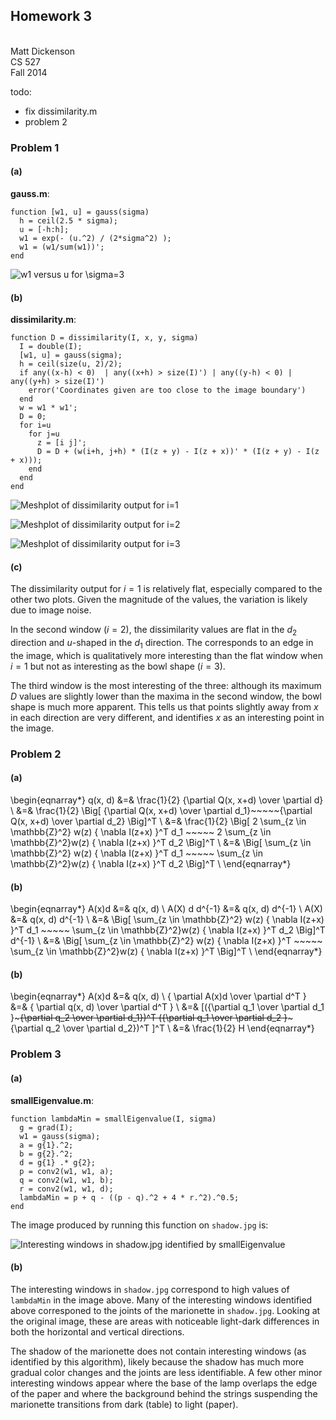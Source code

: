 ## Homework 3
\
Matt Dickenson \
CS 527 \
Fall 2014

todo:
- fix dissimilarity.m
- problem 2

### Problem 1


#### (a)

**gauss.m**:

```
function [w1, u] = gauss(sigma)
  h = ceil(2.5 * sigma);
  u = [-h:h];
  w1 = exp(- (u.^2) / (2*sigma^2) );
  w1 = (w1/sum(w1))';
end
```

![`w1` versus `u` for $\sigma=3$](1a.png)


#### (b)

**dissimilarity.m**:

```
function D = dissimilarity(I, x, y, sigma)
  I = double(I);
  [w1, u] = gauss(sigma);
  h = ceil(size(u, 2)/2);
  if any((x-h) < 0)  | any((x+h) > size(I)') | any((y-h) < 0) | any((y+h) > size(I)')
    error('Coordinates given are too close to the image boundary')
  end
  w = w1 * w1';
  D = 0; 
  for i=u
    for j=u
      z = [i j]';
      D = D + (w(i+h, j+h) * (I(z + y) - I(z + x))' * (I(z + y) - I(z + x)));
    end
  end
end
```

![Meshplot of `dissimilarity` output for $i=1$](1b1.png)

![Meshplot of `dissimilarity` output for $i=2$](1b2.png)

![Meshplot of `dissimilarity` output for $i=3$](1b3.png)

#### (c)

The dissimilarity output for $i=1$ is relatively flat, especially compared to the other two plots. Given the magnitude of the values, the variation is likely due to image noise.

In the second window ($i=2$), the dissimilarity values are flat in the $d_2$ direction and $u$-shaped in the $d_1$ direction. The corresponds to an edge in the image, which is qualitatively more interesting than the flat window when $i=1$ but not as interesting as the bowl shape ($i=3$).

The third window is the most interesting of the three: although its maximum $D$ values are slightly lower than the maxima in the second window, the bowl shape is much more apparent. This tells us that points slightly away from $x$ in each direction are very different, and identifies $x$ as an interesting point in the image.



### Problem 2

#### (a)

\begin{eqnarray*}
q(x, d) &=& \frac{1}{2} {\partial Q(x, x+d) \over \partial d} \\
&=& \frac{1}{2} \Big[ {\partial Q(x, x+d) \over \partial d_1}~~~~~{\partial Q(x, x+d) \over \partial d_2}  \Big]^T \\
&=& \frac{1}{2} \Big[ 2 \sum_{z \in \mathbb{Z}^2} w(z) \{ \nabla I(z+x) \}^T d_1 ~~~~~ 2 \sum_{z \in \mathbb{Z}^2}w(z) \{ \nabla I(z+x) \}^T d_2 \Big]^T \\
&=& \Big[ \sum_{z \in \mathbb{Z}^2} w(z) \{ \nabla I(z+x) \}^T d_1 ~~~~~ \sum_{z \in \mathbb{Z}^2}w(z) \{ \nabla I(z+x) \}^T d_2 \Big]^T \\
\end{eqnarray*}

#### (b)
\begin{eqnarray*}
A(x)d &=& q(x, d) \\
A(X) d d^{-1} &=& q(x, d) d^{-1} \\
A(X) &=& q(x, d) d^{-1} \\
&=& \Big[ \sum_{z \in \mathbb{Z}^2} w(z) \{ \nabla I(z+x) \}^T d_1 ~~~~~ \sum_{z \in \mathbb{Z}^2}w(z) \{ \nabla I(z+x) \}^T d_2 \Big]^T d^{-1} \\
&=& \Big[ \sum_{z \in \mathbb{Z}^2} w(z) \{ \nabla I(z+x) \}^T  ~~~~~ \sum_{z \in \mathbb{Z}^2}w(z) \{ \nabla I(z+x) \}^T  \Big]^T \\
\end{eqnarray*}

#### (b)
\begin{eqnarray*}
A(x)d &=& q(x, d) \\
 { \partial A(x)d \over \partial d^T } &=& { \partial q(x, d) \over \partial d^T } \\
&=& [({\partial q_1 \over \partial d_1 }~~~~~{\partial q_2 \over \partial d_1})^T ({\partial q_1 \over \partial d_2 }~~~~~{\partial q_2 \over \partial d_2})^T ]^T \\
&=& \frac{1}{2} H
\end{eqnarray*}


### Problem 3

#### (a)

**smallEigenvalue.m**:

```
function lambdaMin = smallEigenvalue(I, sigma)
  g = grad(I);
  w1 = gauss(sigma);
  a = g{1}.^2;
  b = g{2}.^2;
  d = g{1} .* g{2};
  p = conv2(w1, w1, a);
  q = conv2(w1, w1, b);
  r = conv2(w1, w1, d);
  lambdaMin = p + q - ((p - q).^2 + 4 * r.^2).^0.5;
end
```

The image produced by running this function on `shadow.jpg` is:

![Interesting windows in `shadow.jpg` identified by `smallEigenvalue`](3a.png)


#### (b)

The interesting windows in `shadow.jpg` correspond to high values of `lambdaMin` in the image above. Many of the interesting windows identified above corresponed to the joints of the marionette in `shadow.jpg`. Looking at the original image, these are areas with noticeable light-dark differences in both the horizontal and vertical directions.

The shadow of the marionette does not contain interesting windows (as identified by this algorithm), likely because the shadow has much more gradual color changes and the joints are less identifiable. A few other minor interesting windows appear where the base of the lamp overlaps the edge of the paper and where the background behind the strings suspending the marionette transitions from dark (table) to light (paper).